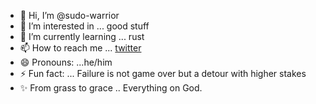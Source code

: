 - 👋 Hi, I’m @sudo-warrior
- 👀 I’m interested in ... good stuff
- 🌱 I’m currently learning ... rust
- 📫 How to reach me ... [twitter](https://x.com/moghullis)
- 😄 Pronouns: ...he/him
- ⚡ Fun fact: ... Failure is not game over but a detour with higher stakes
- ✨ From grass to grace .. Everything on God.
<!---
sudo-warrior/sudo-warrior is a ✨ special ✨ repository because its `README.md` (this file) appears on your GitHub profile.
You can click the Preview link to take a look at your changes.
--->
